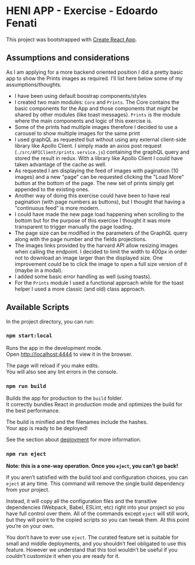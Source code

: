 # HENI APP - Exercise -  Edoardo Fenati

This project was bootstrapped with [Create React App](https://github.com/facebook/create-react-app).

## Assumptions and considerations

As I am applying for a more backend oriented position I did a pretty basic app to show the Prints images as required. 
I'll list here below some of my assumptions/thoughts. 

- I have been using default boostrap components/styles
-  I created two main modules: `Core` and `Prints`. The Core contains the basic components for the App and those components
   that might be shared by other modules (like toast messages). `Prints` is the module where the main components and logic of this exercise is.
- Some of the prints had multiple images therefore I decided to use a carousel to show multiple images for the same print
- I used graphQL as requested but without using any external client-side library like Apollo Client. I simply made an axios post request 
  (`./src/APIClient/prints.service.js`)  containing the graphQL query and stored the result in redux. With a library like Apollo Client I could have taken advantage of the cache as well.
- As requested I am displaying the feed of images with pagination (10 images) and a new "page" can be requested clicking the 
  "Load More" button at the bottom of the page. The new set of prints simply get appended to the existing ones.
- Another way of doing this exercise could have been to have real pagination (with page numbers as  buttons), but I thought that having a "continuous feed"
  is more modern.
- I could have made the new page load happening when scrolling to the bottom but for the purpose of this exercise I thought it was
  more transparent to trigger manually the page loading. 
- The page size can be modified in the parameters of the GraphQL query along with the page number and the fields projections. 
- The images links provided by the harvard API allow resizing images when calling the endpoint. I decided to limit 
the width to 400px in order not to download an image larger than the displayed size. One improvement could be to click the image
  to open a full size version of it (maybe in a modal).
- I added some basic error handling as well (using toasts). 
- For the `Prints` module I used a functional approach while for the toast helper I used a more classic (and old) class approach. 


## Available Scripts

In the project directory, you can run:

### `npm start:local`

Runs the app in the development mode.<br>
Open [http://localhost:4444](http://localhost:4444) to view it in the browser.

The page will reload if you make edits.<br>
You will also see any lint errors in the console.


### `npm run build`

Builds the app for production to the `build` folder.<br>
It correctly bundles React in production mode and optimizes the build for the best performance.

The build is minified and the filenames include the hashes.<br>
Your app is ready to be deployed!

See the section about [deployment](https://facebook.github.io/create-react-app/docs/deployment) for more information.

### `npm run eject`

**Note: this is a one-way operation. Once you `eject`, you can’t go back!**

If you aren’t satisfied with the build tool and configuration choices, you can `eject` at any time. This command will remove the single build dependency from your project.

Instead, it will copy all the configuration files and the transitive dependencies (Webpack, Babel, ESLint, etc) right into your project so you have full control over them. All of the commands except `eject` will still work, but they will point to the copied scripts so you can tweak them. At this point you’re on your own.

You don’t have to ever use `eject`. The curated feature set is suitable for small and middle deployments, and you shouldn’t feel obligated to use this feature. However we understand that this tool wouldn’t be useful if you couldn’t customize it when you are ready for it.
